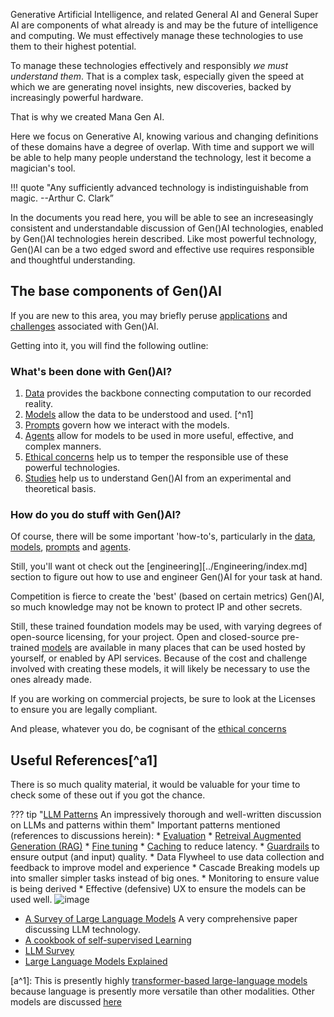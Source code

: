 Generative Artificial Intelligence, and related General AI and General Super AI are components of what already is and may be the future of intelligence and computing. We must effectively manage these technologies to use them to their highest potential. 

To manage these technologies effectively and responsibly _we must understand them_. That is a complex task, especially given the speed at which we are generating novel insights, new discoveries, backed by increasingly powerful hardware. 

That is why we created Mana Gen AI. 

Here we focus on Generative AI, knowing various and changing definitions of these domains have a degree of overlap. With time and support we will be able to help many people understand the technology, lest it become a magician's tool. 

!!! quote "Any sufficiently advanced technology is indistinguishable from magic. --Arthur C. Clark”

In the documents you read here, you will be able to see an increseasingly consistent and understandable discussion of Gen()AI technologies, enabled by Gen()AI technologies herein described.  Like most powerful technology, Gen()AI can be a two edged sword and effective use requires responsible and thoughtful understanding. 

## The base components of Gen()AI

If you are new to this area, you may briefly peruse [applications](overview/applications.md) and [challenges](overview/challenges.md) associated with Gen()AI. 

Getting into it, you will find the following outline: 

### What's been done with Gen()AI?

1. [Data](data/index.md) provides the backbone connecting computation to our recorded reality.
1. [Models](models/index.md) allow the data to be understood and used. [^n1]
1. [Prompts](models/prompt_engineering/prompting.md) govern how we interact with the models.
1. [Agents](agents/index.md) allow for models to be used in more useful, effective, and complex manners.
1. [Ethical concerns](../Using/ethically/index.md) help us to temper the responsible use of these powerful technologies.
1. [Studies](studies/studies.md) help us to understand Gen()AI from an experimental and theoretical basis. 

### How do you do stuff with Gen()AI?

Of course, there will be some important 'how-to's, particularly in the [data](data/index.md), [models](models/index.md), [prompts](models/prompt_engineering/prompting.md) and [agents](./agents/index.md). 

Still, you'll want ot check out the  [engineering][../Engineering/index.md] section to figure out how to use and engineer Gen()AI for your task at hand. 

Competition is fierce to create the 'best' (based on certain metrics) Gen()AI, so much knowledge may not be known to protect IP and other secrets.

Still, these trained foundation models may be used, with varying degrees of open-source licensing, for your project. Open and closed-source pre-trained [models](../Engineering/models.md) are available in many places that can be used hosted by yourself, or enabled by API services. Because of the cost and challenge involved with creating these models, it will likely be necessary to use the ones already made. 

If you are working on commercial projects, be sure to look at the Licenses to ensure you are legally compliant. 

And please, whatever you do, be cognisant of the [ethical concerns](../Using/ethically/index.md)

## Useful References[^a1]

There is so much quality material, it would be valuable for your time to check some of these out if you got the chance. 


??? tip "[LLM Patterns](https://eugeneyan.com/writing/llm-patterns/) An impressively thorough and well-written discussion on LLMs and patterns within them"
    Important patterns mentioned (references to discussions herein):
    * [Evaluation](models/evaluation.md)
    * [Retreival Augmented Generation (RAG)](models/rag.md)
    * [Fine tuning](models/alignment.md#finetuning)
    * [Caching](agents/memory.md#caching) to reduce latency. 
    * [Guardrails](../Engineering/interpreters.md#guardrails) to ensure output (and input) quality.
    * Data Flywheel to use data collection and feedback to improve model and experience
    * Cascade Breaking models up into smaller simpler tasks instead of big ones.
    * Monitoring to ensure value is being derived
    * Effective (defensive) UX to ensure the models can be used well. 
    ![image](https://github.com/ianderrington/genai/assets/76016868/fd03db2c-c695-4f52-8306-062fad5c3779)


- [A Survey of Large Language Models](https://arxiv.org/pdf/2303.18223.pdf) A very comprehensive paper discussing LLM technology. 
- [A cookbook of self-supervised Learning](https://arxiv.org/pdf/2304.12210.pdf) 
- [LLM Survey](https://github.com/RUCAIBox/LLMSurvey)
- [Large Language Models Explained](https://www.understandingai.org/p/large-language-models-explained-with)

[a^1]: This is presently highly [transformer-based large-language models](models/classes/transformers.md) because language is presently more versatile than other modalities. Other models are discussed [here](models/classes/index.md)